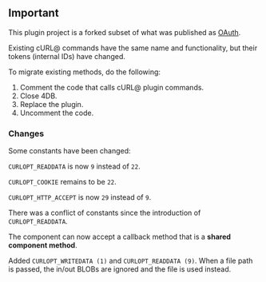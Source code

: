 Important
---
This plugin project is a forked subset of what was published as [OAuth](https://github.com/miyako/4d-plugin-oauth).

Existing cURL@ commands have the same name and functionality, but their tokens (internal IDs) have changed.

To migrate existing methods, do the following:

1. Comment the code that calls cURL@ plugin commands.
2. Close 4DB.
3. Replace the plugin.
4. Uncomment the code.

### Changes

Some constants have been changed:

``CURLOPT_READDATA`` is now ``9`` instead of ``22``.

``CURLOPT_COOKIE`` remains to be ``22``.

``CURLOPT_HTTP_ACCEPT`` is now ``29`` instead of ``9``.

There was a conflict of constants since the introduction of ``CURLOPT_READDATA``.

The component can now accept a callback method that is a **shared component method**.

Added ``CURLOPT_WRITEDATA (1)`` and ``CURLOPT_READDATA (9)``. When a file path is passed, the in/out BLOBs are ignored and the file is used instead.
